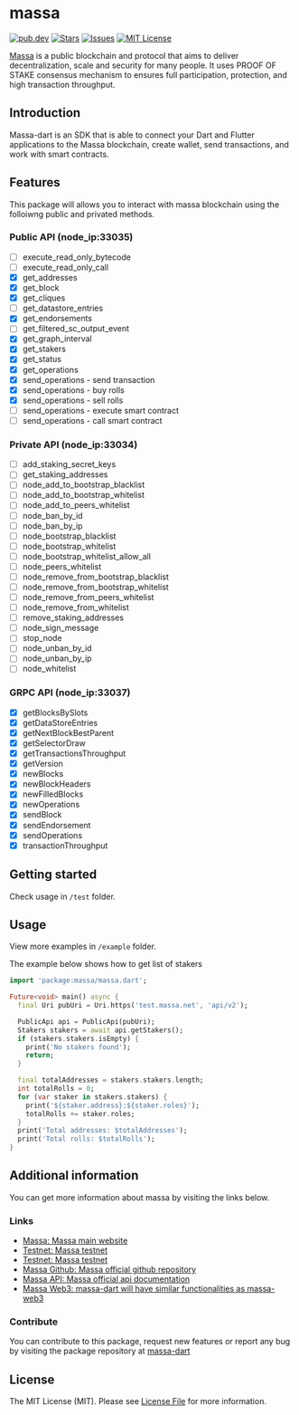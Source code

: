 
# massa
[![pub.dev][pub-dev-shield]][pub-dev-url]
[![Stars][stars-shield]][stars-url]
[![Issues][issues-shield]][issues-url]
[![MIT License][license-shield]][license-url]

[Massa](https://massa.net) is a public blockchain and protocol that aims to deliver decentralization, scale and security for many people.
It uses PROOF OF STAKE consensus mechanism to ensures full participation, protection, and high transaction throughput.

## Introduction
Massa-dart is an SDK that is able to connect your Dart and Flutter applications to the Massa blockchain, create wallet, send transactions, and work with smart contracts.
## Features
This package will allows you to interact with massa blockchain using the folloiwng public and privated methods.
### Public API (node_ip:33035)
- [ ] execute_read_only_bytecode
- [ ] execute_read_only_call
- [x] get_addresses
- [x] get_block
- [x] get_cliques
- [ ] get_datastore_entries
- [x] get_endorsements
- [ ] get_filtered_sc_output_event
- [x] get_graph_interval
- [x] get_stakers
- [x] get_status
- [x] get_operations
- [x] send_operations - send transaction
- [x] send_operations - buy rolls
- [x] send_operations - sell rolls
- [ ] send_operations - execute smart contract
- [ ] send_operations - call smart contract
### Private API (node_ip:33034)
- [ ] add_staking_secret_keys
- [ ] get_staking_addresses
- [ ] node_add_to_bootstrap_blacklist
- [ ] node_add_to_bootstrap_whitelist
- [ ] node_add_to_peers_whitelist
- [ ] node_ban_by_id
- [ ] node_ban_by_ip
- [ ] node_bootstrap_blacklist
- [ ] node_bootstrap_whitelist
- [ ] node_bootstrap_whitelist_allow_all
- [ ] node_peers_whitelist
- [ ] node_remove_from_bootstrap_blacklist
- [ ] node_remove_from_bootstrap_whitelist
- [ ] node_remove_from_peers_whitelist
- [ ] node_remove_from_whitelist
- [ ] remove_staking_addresses
- [ ] node_sign_message
- [ ] stop_node
- [ ] node_unban_by_id
- [ ] node_unban_by_ip
- [ ] node_whitelist

### GRPC API (node_ip:33037)
- [x] getBlocksBySlots
- [x] getDataStoreEntries
- [x] getNextBlockBestParent
- [x] getSelectorDraw
- [x] getTransactionsThroughput
- [x] getVersion
- [x] newBlocks
- [x] newBlockHeaders
- [x] newFilledBlocks
- [x] newOperations
- [x] sendBlock
- [x] sendEndorsement
- [x] sendOperations
- [x] transactionThroughput

## Getting started

Check usage in `/test` folder.

## Usage

View more examples in `/example` folder. 

The example below shows how to get list of stakers
```dart
import 'package:massa/massa.dart';

Future<void> main() async {
  final Uri pubUri = Uri.https('test.massa.net', 'api/v2');

  PublicApi api = PublicApi(pubUri);
  Stakers stakers = await api.getStakers();
  if (stakers.stakers.isEmpty) {
    print('No stakers found');
    return;
  }

  final totalAddresses = stakers.stakers.length;
  int totalRolls = 0;
  for (var staker in stakers.stakers) {
    print('${staker.address}:${staker.roles}');
    totalRolls += staker.roles;
  }
  print('Total addresses: $totalAddresses');
  print('Total rolls: $totalRolls');
}
```

## Additional information
You can get more information about massa by visiting the links below.
### Links
- [Massa: Massa main website](https://massa.net)
- [Testnet: Massa testnet](https://test.massa.net)
- [Testnet: Massa testnet](https://massa.net/testnet)
- [Massa Github: Massa official github repository](https://github.com/massalabs)
- [Massa API: Massa official api documentation](https://docs.massa.net/en/latest/technical-doc/api.html)
- [Massa Web3: massa-dart will have similar functionalities as massa-web3](https://github.com/massalabs/massa-web3)

### Contribute
You can contribute to this package, request new features or report any bug by visiting the package repository at [massa-dart](https://github.com/jwmdev/massa-dart)

## License

The MIT License (MIT). Please see [License File](LICENSE) for more information.


<!-- MARKDOWN LINKS & IMAGES -->
<!-- https://www.markdownguide.org/basic-syntax/#reference-style-links -->
[pub-dev-shield]: https://img.shields.io/pub/v/massa?style=for-the-badge
[pub-dev-url]: https://pub.dev/packages/massa
[stars-shield]: https://img.shields.io/github/stars/jwmdev/massa-dart.svg?style=for-the-badge&logo=github&colorB=deeppink&label=stars
[stars-url]: https://packagist.org/packages/jwmdev/massa-dart
[issues-shield]: https://img.shields.io/github/issues/jwmdev/massa-dart.svg?style=for-the-badge
[issues-url]: https://github.com/jwmdev/massa-dart/issues
[license-shield]: https://img.shields.io/github/license/jwmdev/massa-dart.svg?style=for-the-badge
[license-url]: https://github.com/jwmdev/massa-dart/blob/main/LICENSE
